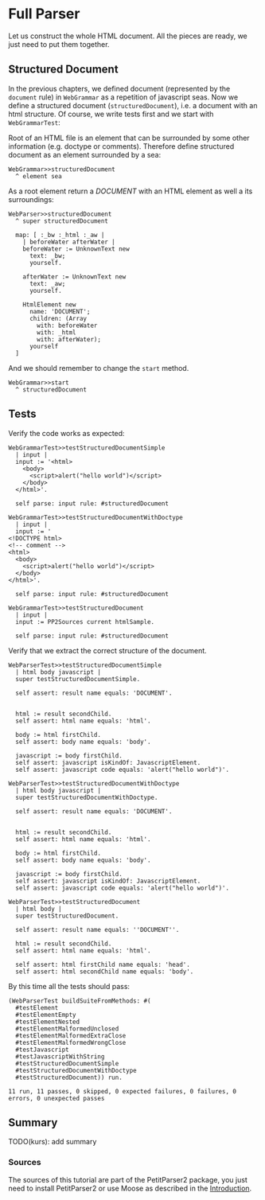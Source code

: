 # Full Parser

Let us construct the whole HTML document.
All the pieces are ready, we just need to put them together.

## Structured Document
In the previous chapters, we defined document (represented by the ```document``` rule) in ```WebGrammar``` as a repetition of javascript seas. 
Now we define a structured document (```structuredDocument```), i.e. a document with an html structure. 
Of course, we write tests first and we start with ```WebGrammarTest```:

Root of an HTML file is an element that can be surrounded by some other information (e.g. doctype or comments). 
Therefore define structured document as an element surrounded by a sea:
<!--
(t sourceFor: #structuredDocument in: WebGrammar).
-->
```smalltalk
WebGrammar>>structuredDocument
  ^ element sea
```


As a root element return a *DOCUMENT* with an HTML element as well a its surroundings:

<!--
t sourceFor: #structuredDocument in: WebParser.
-->
```smalltalk
WebParser>>structuredDocument
  ^ super structuredDocument
  
  map: [ :_bw :_html :_aw |
    | beforeWater afterWater |
    beforeWater := UnknownText new
      text: _bw;
      yourself.
      
    afterWater := UnknownText new
      text: _aw;
      yourself.
      
    HtmlElement new
      name: 'DOCUMENT';
      children: (Array 
        with: beforeWater 
        with: _html 
        with: afterWater);
      yourself
  ]
```
<!--
t sourceFor: #start in: WebGrammar.
-->
And we should remember to change the ```start``` method. 
```smalltalk
WebGrammar>>start
  ^ structuredDocument 
```

## Tests

Verify the code works as expected:
<!--
| t |
(t sourceFor: #testStructuredDocumentSimple in: WebGrammarTest), String lf,
(t sourceFor: #testStructuredDocumentWithDoctype in: WebGrammarTest), String lf,
(t sourceFor: #testStructuredDocument in: WebGrammarTest), String lf.
-->
```smalltalk
WebGrammarTest>>testStructuredDocumentSimple
  | input |
  input := '<html>
    <body>
      <script>alert("hello world")</script>
    </body>
  </html>'.
  
  self parse: input rule: #structuredDocument

WebGrammarTest>>testStructuredDocumentWithDoctype
  | input |
  input := '
<!DOCTYPE html>
<!-- comment -->
<html>
  <body>
    <script>alert("hello world")</script>
  </body>
</html>'.
  
  self parse: input rule: #structuredDocument

WebGrammarTest>>testStructuredDocument
  | input |
  input := PP2Sources current htmlSample.
  
  self parse: input rule: #structuredDocument
```

Verify that we extract the correct structure of the document.

<!--
(t sourceFor: #testStructuredDocumentSimple in: WebParserTest), String lf,
(t sourceFor: #testStructuredDocumentWithDoctype in: WebParserTest), String lf,
'
WebParserTest>>testStructuredDocument
  | html body |
  super testStructuredDocument.
  
  self assert: result name equals: ''DOCUMENT''.

  html := result secondChild.
  self assert: html name equals: ''html''.

  self assert: html firstChild name equals: ''head''.  
  self assert: html secondChild name equals: ''body''.
'
-->

```smalltalk
WebParserTest>>testStructuredDocumentSimple
  | html body javascript |
  super testStructuredDocumentSimple.
  
  self assert: result name equals: 'DOCUMENT'.


  html := result secondChild.
  self assert: html name equals: 'html'.

  body := html firstChild.
  self assert: body name equals: 'body'.
  
  javascript := body firstChild.
  self assert: javascript isKindOf: JavascriptElement.
  self assert: javascript code equals: 'alert("hello world")'.

WebParserTest>>testStructuredDocumentWithDoctype
  | html body javascript |
  super testStructuredDocumentWithDoctype.
  
  self assert: result name equals: 'DOCUMENT'.


  html := result secondChild.
  self assert: html name equals: 'html'.

  body := html firstChild.
  self assert: body name equals: 'body'.
  
  javascript := body firstChild.
  self assert: javascript isKindOf: JavascriptElement.
  self assert: javascript code equals: 'alert("hello world")'.

WebParserTest>>testStructuredDocument
  | html body |
  super testStructuredDocument.
  
  self assert: result name equals: ''DOCUMENT''.

  html := result secondChild.
  self assert: html name equals: 'html'.

  self assert: html firstChild name equals: 'head'.  
  self assert: html secondChild name equals: 'body'.
```

By this time all the tests should pass:
```smalltalk
(WebParserTest buildSuiteFromMethods: #(
  #testElement
  #testElementEmpty
  #testElementNested
  #testElementMalformedUnclosed
  #testElementMalformedExtraClose
  #testElementMalformedWrongClose
  #testJavascript
  #testJavascriptWithString
  #testStructuredDocumentSimple
  #testStructuredDocumentWithDoctype
  #testStructuredDocument)) run.
```
```
11 run, 11 passes, 0 skipped, 0 expected failures, 0 failures, 0 errors, 0 unexpected passes
```

## Summary
TODO(kurs): add summary

### Sources
The sources of this tutorial are part of the PetitParser2 package, you just need to install PetitParser2 or use Moose as described in the [Introduction](index.md).


